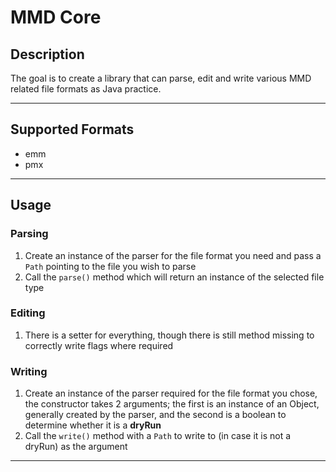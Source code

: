 # MMD Core

## Description

The goal is to create a library that can parse, edit and write various MMD related file formats as Java practice.

---

## Supported Formats

* emm
* pmx

---

## Usage

### Parsing

1. Create an instance of the parser for the file format you need and pass a `Path` pointing to the file you wish to parse
2. Call the `parse()` method which will return an instance of the selected file type

### Editing

1. There is a setter for everything, though there is still method missing to correctly write flags where required

### Writing

1. Create an instance of the parser required for the file format you chose, the constructor takes 2 arguments; the first is an instance of an Object, generally created by the parser, and the second is a boolean to determine whether it is a **dryRun**
2. Call the `write()` method with a `Path` to write to (in case it is not a dryRun) as the argument

---